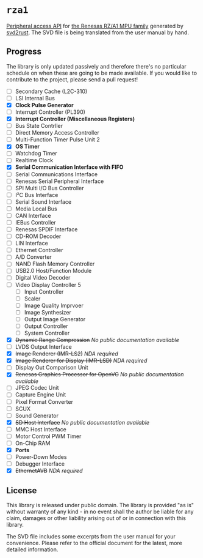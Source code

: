 # `rza1`

[Peripheral access API] for [the Renesas RZ/A1 MPU family] generated by [svd2rust]. The SVD file is being translated from the user manual by hand.

[Peripheral access API]: https://docs.rs/svd2rust/0.14.0/svd2rust/#peripheral-api
[the Renesas RZ/A1 MPU family]: https://www.renesas.com/us/en/products/microcontrollers-microprocessors/rz/rza/rza1h.html
[svd2rust]: https://github.com/rust-embedded/svd2rust

## Progress

The library is only updated passively and therefore there's no particular schedule on when these are going to be made available. If you would like to contribute to the project, please send a pull request!

 - [ ] Secondary Cache (L2C-310)
 - [ ] LSI Internal Bus
 - [x] **Clock Pulse Generator**
 - [ ] Interrupt Controller (PL390)
 - [x] **Interrupt Controller (Miscellaneous Registers)**
 - [ ] Bus State Contrller
 - [ ] Direct Memory Access Controller
 - [ ] Multi-Function Timer Pulse Unit 2
 - [x] **OS Timer**
 - [ ] Watchdog Timer
 - [ ] Realtime Clock
 - [x] **Serial Communication Interface with FIFO**
 - [ ] Serial Communications Interface
 - [ ] Renesas Serial Peripheral Interface
 - [ ] SPI Multi I/O Bus Controller
 - [ ] I²C Bus Interface
 - [ ] Serial Sound Interface
 - [ ] Media Local Bus
 - [ ] CAN Interface
 - [ ] IEBus Controller
 - [ ] Renesas SPDIF Interface
 - [ ] CD-ROM Decoder
 - [ ] LIN Interface
 - [ ] Ethernet Controller
 - [ ] A/D Converter
 - [ ] NAND Flash Memory Controller
 - [ ] USB2.0 Host/Function Module
 - [ ] Digital Video Decoder
 - [ ] Video Display Controller 5
    - [ ] Input Controller
    - [ ] Scaler
    - [ ] Image Quality Imprvoer
    - [ ] Image Synthesizer
    - [ ] Output Image Generator
    - [ ] Output Controller
    - [ ] System Controller
 - [x] ~~Dynamic Range Compression~~ *No public documentation available*
 - [ ] LVDS Output Interface
 - [x] ~~Image Renderer (IMR-LS2)~~ *NDA required*
 - [x] ~~Image Renderer for Display (IMR-LSD)~~ *NDA required*
 - [ ] Display Out Comparison Unit
 - [x] ~~Renesas Graphics Processor for OpenVG~~ *No public documentation available*
 - [ ] JPEG Codec Unit
 - [ ] Capture Engine Unit
 - [ ] Pixel Format Converter
 - [ ] SCUX
 - [ ] Sound Generator
 - [x] ~~SD Host Interface~~ *No public documentation available*
 - [ ] MMC Host Interface
 - [ ] Motor Control PWM Timer
 - [ ] On-Chip RAM
 - [x] **Ports**
 - [ ] Power-Down Modes
 - [ ] Debugger Interface
 - [x] ~~EthernetAVB~~ *NDA required*

## License

This library is released under public domain. The library is provided "as is" without warranty of any kind - in no event shall the author be liable for any claim, damages or other liability arising out of or in connection with this library.

The SVD file includes some excerpts from the user manual for your convenience. Please refer to the official document for the latest, more detailed information.
